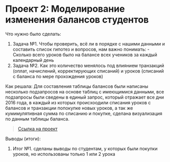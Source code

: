 # Проект 2: Моделирование изменения балансов студентов
<p>Что нужно было сделать:<p>
<ol>
  <li>Задача №1. Чтобы проверить, всё ли в порядке с нашими данными и составить список гипотез и вопросов, нам важно понимать: 
- Сколько всего уроков было на балансе всех учеников за каждый календарный день</li>
  <li>Задача №2. Как это количество менялось под влиянием транзакций (оплат, начислений, корректирующих списаний) и уроков (списаний с баланса по мере прохождения уроков) </li>
</ol>

<p>Как решала: Для составления таблицы балансов были написаны несколько подзапросов на основе таблиц с имеющимися данными, все подзапросы были сведены в единый запрос, который отражает все дни 2016 года, в каждый из которых происхоодили списания уроков с балансов и транзакции попокупке новых уроков, а так же кумимулятивная сумма по списанию и покупке, сделана визуализация по данным таблицы баланса.<p>

> <a href="https://github.com/Sayapinaportfolio/Project2/blob/main/%D0%9F%D1%80%D0%BE%D0%B5%D0%BA%D1%82%20%E2%84%962.xlsx">Ссылка на проект</a>

 
 <p>Выводы (итоги):<p>
<ol>
  <li>Итог №1. сделаны выводы по студентам, у которых были покупки уроков, но использованы только 1 или 2 урока</li>
</ol>
